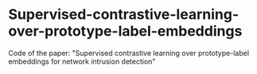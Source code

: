 # Supervised-contrastive-learning-over-prototype-label-embeddings
Code of the paper: "Supervised contrastive learning over prototype-label embeddings for network intrusion detection"
